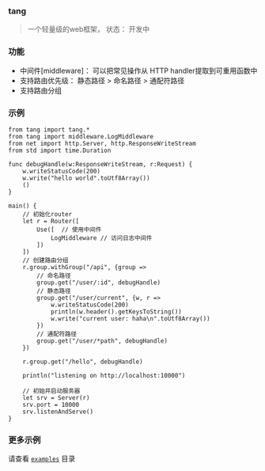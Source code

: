 ### tang
>一个轻量级的web框架， 状态： 开发中

### 功能
- 中间件[middleware]： 可以把常见操作从 HTTP handler提取到可重用函数中
- 支持路由优先级： 静态路径 > 命名路径 > 通配符路径
- 支持路由分组


### 示例
```cj
from tang import tang.*
from tang import middleware.LogMiddleware
from net import http.Server, http.ResponseWriteStream
from std import time.Duration

func debugHandle(w:ResponseWriteStream, r:Request) {
    w.writeStatusCode(200)
    w.write("hello world".toUtf8Array())
    ()
}

main() {
    // 初始化router
    let r = Router([
        Use([  // 使用中间件
            LogMiddleware // 访问日志中间件
        ])
    ])
    // 创建路由分组
    r.group.withGroup("/api", {group =>
        // 命名路径 
        group.get("/user/:id", debugHandle)
        // 静态路径
        group.get("/user/current", {w, r => 
            w.writeStatusCode(200)
            println(w.header().getKeysToString())
            w.write("current user: haha\n".toUtf8Array())
        })
        // 通配符路径
        group.get("/user/*path", debugHandle)
    })
    
    r.group.get("/hello", debugHandle)
    
    println("listening on http://localhost:10000")

    // 初始并启动服务器
    let srv = Server(r)
    srv.port = 10000
    srv.listenAndServe()
}
```

### 更多示例
请查看 [`examples`](/examples/) 目录